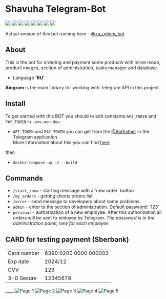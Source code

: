 # Shavuha Telegram-Bot
![](https://img.shields.io/badge/Python-v3.9-green) ![](https://img.shields.io/badge/Aiogram-v2.25.1-blue) ![](https://img.shields.io/badge/SQLAlchemy-v2.0-yellow) ![](https://img.shields.io/badge/PostgreSQL-v16-blue) 
![](https://img.shields.io/badge/Redis-v5.0-red) ![](https://img.shields.io/badge/Celery-v5.3-green) 
![](https://img.shields.io/badge/Alembic-v2.0-violet) ![](https://img.shields.io/badge/Docker-blue)  

Actual version of this bot running here - [@za_uglom_bot](https://t.me/za_uglom_bot)

## About
This is the bot for ordering and payment some products with inline mode, product images, section of administration, tasks manager and database.
* Language **'RU'**

**Aiogram** is the main libriary for working with Telegram API in this project.

## Install
To get started with this BOT you should to edit constants `API_TOKEN` and `PAY_TOKEN` in `.env-non-dev`.
* `API_TOKEN` and `PAY_TOKEN` you can get from the [@BotFather](https://t.me/BotFather) in the Telegram application.  
More information about this you can find [here](https://core.telegram.org/bots/tutorial)  

then

* `docker-compose up -d --build`

## Commands
* `/start`, `/new` - starting message with a 'new order' button
* `/my_orders` - getting clients orders list
* `/error` - send message to developers about some problems
* `admin` - enter to the section of administration. Default password: '123'
* `personal` - authorization of a new employee. After this authorization all orders will be sent to emloyee by Telegram. *The password is in the administration panel, new for each employee*

## CARD for testing payment (Sberbank)
<table>
  <tbody>
    <tr>
      <td>Card number</td>
      <td>6390 0200 0000 000003</td>
    </tr>
    <tr>
      <td>Exp date</td>
      <td>2024/12</td>
    </tr>
    <tr>
      <td>CVV</td>
      <td>123</td>
    </tr>
    <tr>
      <td>3-D Secure</td>
      <td>12345678</td>
    </tr>
  </tbody>
</table>
____

<img src="https://github.com/NormanwOw/Shavuha-telegram-bot/assets/118648914/df5b987e-879c-4155-b78d-97910855c5bf" alt="Page 1">
<img src="https://github.com/NormanwOw/Shavuha-telegram-bot/assets/118648914/5372081a-6a5b-46fd-9293-12f3ba6eee31" alt="Page 2">
<img src="https://github.com/NormanwOw/Shavuha-telegram-bot/assets/118648914/480a7480-03c8-4c04-88cd-be3ad71b79a3" alt="Page 3">
<img src="https://github.com/NormanwOw/Shavuha-telegram-bot/assets/118648914/97ef51ee-58e3-46b8-9688-31467c615bff" alt="Page 4">
<img src="https://github.com/NormanwOw/Shavuha-telegram-bot/assets/118648914/f1cf2914-b0e4-49fb-8428-a3348447417e" alt="Page 5">



